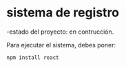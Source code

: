 <h1>sistema de registro</h1>

-estado del proyecto: en contrucción.

Para ejecutar el sistema, debes poner:

```npm install react```
